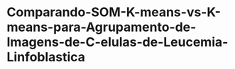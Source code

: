 # Comparando-SOM-K-means-vs-K-means-para-Agrupamento-de-Imagens-de-C-elulas-de-Leucemia-Linfoblastica